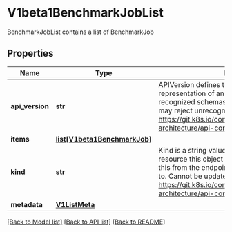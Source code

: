 # V1beta1BenchmarkJobList

BenchmarkJobList contains a list of BenchmarkJob

## Properties

| Name            | Type    | Description                                                                                                                                                                                                                                                                                       | Notes      |
|-----------------|---------|---------------------------------------------------------------------------------------------------------------------------------------------------------------------------------------------------------------------------------------------------------------------------------------------------|------------|
| **api_version** | **str** | APIVersion defines the versioned schema of this representation of an object. Servers should convert recognized schemas to the latest internal value, and may reject unrecognized values. More info: https://git.k8s.io/community/contributors/devel/sig-architecture/api-conventions.md#resources | [optional] |
| **items**       | [**list[V1beta1BenchmarkJob]**](V1beta1BenchmarkJob.md)                                                 |                                                                                                                                                                                                                                                                                                    |
| **kind**        | **str**                                                                                                 | Kind is a string value representing the REST resource this object represents. Servers may infer this from the endpoint the client submits requests to. Cannot be updated. In CamelCase. More info: https://git.k8s.io/community/contributors/devel/sig-architecture/api-conventions.md#types-kinds | [optional] |
| **metadata**    | [**V1ListMeta**](https://github.com/kubernetes-client/python/blob/master/kubernetes/docs/V1ListMeta.md) |                                                                                                                                                                                                                                                                                                    | [optional] |

[[Back to Model list]](../README.md#documentation-for-models) [[Back to API list]](../README.md#documentation-for-api-endpoints) [[Back to README]](../README.md)
